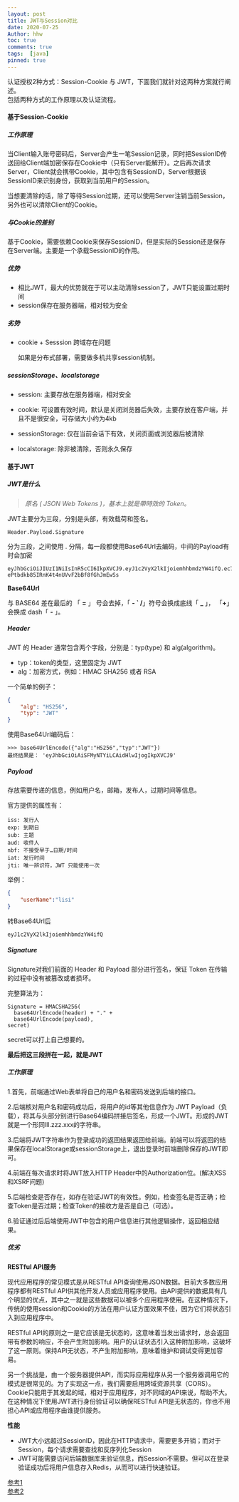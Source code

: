 ```yaml
---
layout: post
title: JWT与Session对比
date: 2020-07-25
Author: hhw
toc: true
comments: true
tags:  [java]
pinned: true
---
```

 认证授权2种方式：Session-Cookie 与 JWT，下面我们就针对这两种方案就行阐述。<br>
 包括两种方式的工作原理以及认证流程。


#### 基于Session-Cookie

##### 工作原理

当Client输入账号密码后，Server会产生一笔Session记录，同时把SessionID传送回给Client端加密保存在Cookie中（只有Server能解开）。之后再次请求Server，Client就会携带Cookie，其中包含有SessionID，Server根据该SessionID来识别身份，获取到当前用户的Session。

当想要清除的话，除了等待Session过期，还可以使用Server注销当前Session，另外也可以清除Client的Cookie。

##### 与Cookie的差别

基于Cookie，需要依赖Cookie来保存SessionID，但是实际的Session还是保存在Server端。主要是一个承载SessionID的作用。

##### 优势

- 相比JWT，最大的优势就在于可以主动清除session了，JWT只能设置过期时间
- session保存在服务器端，相对较为安全

##### 劣势

- cookie + Sesssion 跨域存在问题

  如果是分布式部署，需要做多机共享session机制。

##### sessionStorage、localstorage

- session: 主要存放在服务器端，相对安全

- cookie: 可设置有效时间，默认是关闭浏览器后失效，主要存放在客户端，并且不是很安全，可存储大小约为4kb

- sessionStorage: 仅在当前会话下有效，关闭页面或浏览器后被清除

- localstorage: 除非被清除，否则永久保存


#### 基于JWT

##### JWT是什么

> *原名 ( JSON Web Tokens )，基本上就是帶時效的 Token。*

JWT主要分为三段，分别是头部，有效载荷和签名。

```
Header.Payload.Signature
```

分为三段，之间使用 . 分隔，每一段都使用Base64Url去编码，中间的Payload有时会加密

```
eyJhbGciOiJIUzI1NiIsInR5cCI6IkpXVCJ9.eyJ1c2VyX2lkIjoiemhhbmdzYW4ifQ.ec7IVPU-ePtbdkb85IRnK4t4nUVvF2bBf8fGhJmEwSs
```

**Base64Url**

与 BASE64 差在最后的 「 **=** 」 号会去掉，「 **- ` /**」符号会换成底线「 **_** 」， 「**+**」会换成 dash「 **-** 」。

##### Header

JWT 的 Header 通常包含两个字段，分别是：typ(type) 和 alg(algorithm)。

- typ：token的类型，这里固定为 JWT
- alg：加密方式，例如：HMAC SHA256 或者 RSA

一个简单的例子：

```json
{
	"alg": "HS256",
	"typ": "JWT"
}
```

使用Base64Url编码后：

```
>>> base64UrlEncode({"alg":"HS256","typ":"JWT"})
最终结果是： 'eyJhbGciOiAiSFMyNTYiLCAidHlwIjogIkpXVCJ9' 
```

##### Payload

存放需要传递的信息，例如用户名，邮箱，发布人，过期时间等信息。

官方提供的属性有：

```
iss: 发行人
exp: 到期日
sub: 主题
aud: 收件人
nbf: 不接受早于…日期/时间
iat: 发行时间
jti: 唯一辨识符，JWT 只能使用一次
```

举例：

```json
{
	"userName":"lisi"
}
```

转Base64Url后

```
eyJ1c2VyX2lkIjoiemhhbmdzYW4ifQ
```

##### Signature

Signature对我们前面的 Header 和 Payload 部分进行签名，保证 Token 在传输的过程中没有被篡改或者损坏。

完整算法为：

```
Signature = HMACSHA256(
  base64UrlEncode(header) + "." +
  base64UrlEncode(payload),
secret)
```

secret可以打上自己想要的。

**最后把这三段拼在一起，就是JWT**



##### 工作原理

1.首先，前端通过Web表单将自己的用户名和密码发送到后端的接口。

2.后端核对用户名和密码成功后，将用户的id等其他信息作为 JWT Payload（负载），将其与头部分别进行Base64编码拼接后签名，形成一个JWT。形成的JWT就是一个形同lll.zzz.xxx的字符串。

3.后端将JWT字符串作为登录成功的返回结果返回给前端。前端可以将返回的结果保存在localStorage或sessionStorage上，退出登录时前端删除保存的JWT即可。

4.前端在每次请求时将JWT放入HTTP Header中的Authorization位。(解决XSS和XSRF问题)

5.后端检查是否存在，如存在验证JWT的有效性。例如，检查签名是否正确；检查Token是否过期；检查Token的接收方是否是自己（可选）。

6.验证通过后后端使用JWT中包含的用户信息进行其他逻辑操作，返回相应结果。




##### 优劣

**RESTful API服务**

现代应用程序的常见模式是从RESTful API查询使用JSON数据。目前大多数应用程序都有RESTful API供其他开发人员或应用程序使用。由API提供的数据具有几个明显的优点，其中之一就是这些数据可以被多个应用程序使用。在这种情况下，传统的使用session和Cookie的方法在用户认证方面效果不佳，因为它们将状态引入到应用程序中。

RESTful API的原则之一是它应该是无状态的，这意味着当发出请求时，总会返回带有参数的响应，不会产生附加影响。用户的认证状态引入这种附加影响，这破坏了这一原则。保持API无状态，不产生附加影响，意味着维护和调试变得更加容易。

另一个挑战是，由一个服务器提供API，而实际应用程序从另一个服务器调用它的模式是很常见的。为了实现这一点，我们需要启用跨域资源共享（CORS）。Cookie只能用于其发起的域，相对于应用程序，对不同域的API来说，帮助不大。在这种情况下使用JWT进行身份验证可以确保RESTful API是无状态的，你也不用担心API或应用程序由谁提供服务。

**性能**

- JWT大小远超过SessionID，因此在HTTP请求中，需要更多开销；而对于Session，每个请求需要查找和反序列化Session
- JWT可能需要访问后端数据库来验证信息，而Session不需要。但可以在登录验证成功后将用户信息存入Redis，从而可以进行快速验证。

[参考1](https://juejin.im/post/5a437441f265da43294e54c3)<br>
[参考2](https://medium.com/@jedy05097952/%E6%B7%BA%E8%AB%87-session-%E8%88%87-jwt-%E5%B7%AE%E7%95%B0-8d00b2396115)
